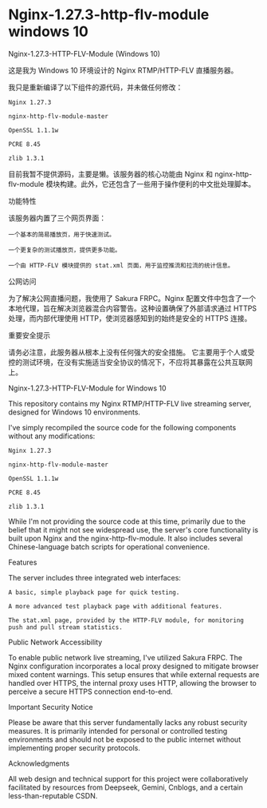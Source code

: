 # Nginx-1.27.3-http-flv-module windows 10

Nginx-1.27.3-HTTP-FLV-Module (Windows 10)

这是我为 Windows 10 环境设计的 Nginx RTMP/HTTP-FLV 直播服务器。

我只是重新编译了以下组件的源代码，并未做任何修改：

    Nginx 1.27.3

    nginx-http-flv-module-master

    OpenSSL 1.1.1w

    PCRE 8.45

    zlib 1.3.1

目前我暂不提供源码，主要是懒。该服务器的核心功能由 Nginx 和 nginx-http-flv-module 模块构建。此外，它还包含了一些用于操作便利的中文批处理脚本。

功能特性

该服务器内置了三个网页界面：

    一个基本的简易播放页，用于快速测试。

    一个更复杂的测试播放页，提供更多功能。

    一个由 HTTP-FLV 模块提供的 stat.xml 页面，用于监控推流和拉流的统计信息。

公网访问

为了解决公网直播问题，我使用了 Sakura FRPC。Nginx 配置文件中包含了一个本地代理，旨在解决浏览器混合内容警告。这种设置确保了外部请求通过 HTTPS 处理，而内部代理使用 HTTP，使浏览器感知到的始终是安全的 HTTPS 连接。

重要安全提示

请务必注意，此服务器从根本上没有任何强大的安全措施。 它主要用于个人或受控的测试环境，在没有实施适当安全协议的情况下，不应将其暴露在公共互联网上。



Nginx-1.27.3-HTTP-FLV-Module for Windows 10

This repository contains my Nginx RTMP/HTTP-FLV live streaming server, designed for Windows 10 environments.

I've simply recompiled the source code for the following components without any modifications:

    Nginx 1.27.3

    nginx-http-flv-module-master

    OpenSSL 1.1.1w

    PCRE 8.45

    zlib 1.3.1

While I'm not providing the source code at this time, primarily due to the belief that it might not see widespread use, the server's core functionality is built upon Nginx and the nginx-http-flv-module. It also includes several Chinese-language batch scripts for operational convenience.

Features

The server includes three integrated web interfaces:

    A basic, simple playback page for quick testing.

    A more advanced test playback page with additional features.

    The stat.xml page, provided by the HTTP-FLV module, for monitoring push and pull stream statistics.

Public Network Accessibility

To enable public network live streaming, I've utilized Sakura FRPC. The Nginx configuration incorporates a local proxy designed to mitigate browser mixed content warnings. This setup ensures that while external requests are handled over HTTPS, the internal proxy uses HTTP, allowing the browser to perceive a secure HTTPS connection end-to-end.

Important Security Notice

Please be aware that this server fundamentally lacks any robust security measures. It is primarily intended for personal or controlled testing environments and should not be exposed to the public internet without implementing proper security protocols.

Acknowledgments

All web design and technical support for this project were collaboratively facilitated by resources from Deepseek, Gemini, Cnblogs, and a certain less-than-reputable CSDN.
